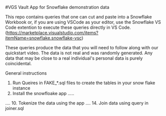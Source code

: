 #VGS Vault App for Snowflake demonstration data

This repo contains queries that one can cut and paste into a Snowflake Workbook or, if you are using VSCode as your editor, use the Snowflake VS Code extention to execute these queries directly in VS Code. (https://marketplace.visualstudio.com/items?itemName=snowflake.snowflake-vsc) 

These queries produce the data that you will need to follow along with our quickstart video. The data is not real and was randomly generated. Any data that may be close to a real individual's personal data is purely coincidental. 

General instructions
1. Run Queires in FAKE_*.sql files to create the tables in your snow flake instance
2. Install the snowfloake app
.....

....
10. Tokenize the data using the app
....
14. Join data using query in joiner.sql





